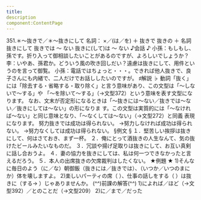 ```yaml
---
title:
description
component:ContentPage
---
```



351.＊～抜きで／＊～抜きにして
名詞： ×／(は／を) ＋ 抜きで
抜きの ＋ 名詞
抜きにして
抜きでは ～ ない
抜きに(して)は ～ ない
♪会話 ♪
小孫：もしもし、孫です。折り入って御相談したいことがあるのですが、よろしいでしょうか？
李：いやあ、孫君か。どういう風の吹き回しだい？遠慮は抜きにして、用件というのを言って御覧。
小孫：電話ではちょっと・・・。できれば他人抜きで、良子さんにも内緒で、二人だけでお話ししたいのですが。
♯解説 ♭
動詞「抜く」には「除去する・省略する・取り除く」と言う意味があり、この文型は「～しないで～する」や 「～を除いて～する」（→文型372）という意味を表す文型になります。
なお、文末が否定形になるときは「～抜きには～ない／抜きでは～ない／抜きにしては～ない」の形になりま す。この文型は実質的には「～なければ～ない」と同じ意味となり、「～なくしては～ない」（→文型272）と同義 表現になります。
努力抜きでは成功は得られない。
→努力しなければ成功は得られない。
→努力なくしては成功は得られない。
§例文 §
１．堅苦しい挨拶は抜きにして、何はさておき、まず一杯。
２．俺にとって酒抜きの人生なんて、気の抜けたビールみたいなものだ。
３．冗談や揚げ足取りは抜きにして、お互い真剣に話し合おうよ。
４．妻の協力を抜きにしては、私は何一つできなかったと言えるだろう。
５．本人の出席抜きの欠席裁判はしたくない。
★例題 ★
1)そんなに毎日のよう（に／な）朝御飯（抜きには／抜きでは）、（いつか／いつのまにか）体を壊しますよ。
2)楽しいパーティの席（ ）、仕事の話しをする（ ）は抜きに（する→ ）じゃありませんか。
(^^)前課の解答(^^)
1)によれば／ほど（→文型392）／とのことだ（→文型209）
2)に／まで／だった
